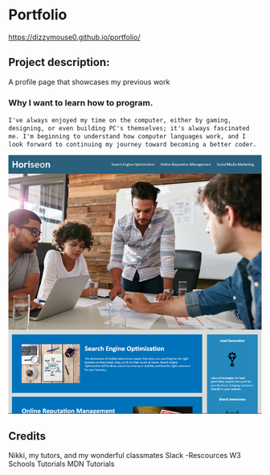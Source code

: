 # Portfolio

https://dizzymouse0.github.io/portfolio/

## Project description: 
A profile page that showcases my previous work

### Why I want to learn how to program.
    I've always enjoyed my time on the computer, either by gaming, designing, or even building PC's themselves; it's always fascinated me. I'm beginning to understand how computer languages work, and I look forward to continuing my journey toward becoming a better coder.


![This portfolio site showcases my previous work along with a short bio and contact information.](assets/images/Horiseon_screenshot.png)

## Credits
Nikki, my tutors, and my wonderful classmates
Slack -Rescources
W3 Schools Tutorials
MDN Tutorials